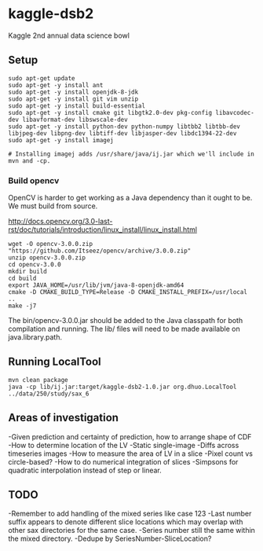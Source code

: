 # kaggle-dsb2
Kaggle 2nd annual data science bowl

## Setup

    sudo apt-get update
    sudo apt-get -y install ant
    sudo apt-get -y install openjdk-8-jdk
    sudo apt-get -y install git vim unzip
    sudo apt-get -y install build-essential
    sudo apt-get -y install cmake git libgtk2.0-dev pkg-config libavcodec-dev libavformat-dev libswscale-dev
    sudo apt-get -y install python-dev python-numpy libtbb2 libtbb-dev libjpeg-dev libpng-dev libtiff-dev libjasper-dev libdc1394-22-dev
    sudo apt-get -y install imagej

    # Installing imagej adds /usr/share/java/ij.jar which we'll include in mvn and -cp.

### Build opencv

OpenCV is harder to get working as a Java dependency than it ought to be. We must build from source.

http://docs.opencv.org/3.0-last-rst/doc/tutorials/introduction/linux_install/linux_install.html

    wget -O opencv-3.0.0.zip "https://github.com/Itseez/opencv/archive/3.0.0.zip"
    unzip opencv-3.0.0.zip
    cd opencv-3.0.0
    mkdir build
    cd build
    export JAVA_HOME=/usr/lib/jvm/java-8-openjdk-amd64
    cmake -D CMAKE_BUILD_TYPE=Release -D CMAKE_INSTALL_PREFIX=/usr/local ..
    make -j7

The bin/opencv-3.0.0.jar should be added to the Java classpath for both compilation and running.
The lib/ files will need to be made available on java.library.path.


## Running LocalTool

    mvn clean package
    java -cp lib/ij.jar:target/kaggle-dsb2-1.0.jar org.dhuo.LocalTool ../data/250/study/sax_6

## Areas of investigation

-Given prediction and certainty of prediction, how to arrange shape of CDF
-How to determine location of the LV
  -Static single-image
  -Diffs across timeseries images
-How to measure the area of LV in a slice
  -Pixel count vs circle-based?
-How to do numerical integration of slices
  -Simpsons for quadratic interpolation instead of step or linear.


## TODO

-Remember to add handling of the mixed series like case 123
  -Last number suffix appears to denote different slice locations which may overlap with other sax directories for the same case.
  -Series number still the same within the mixed directory.
  -Dedupe by SeriesNumber-SliceLocation?
